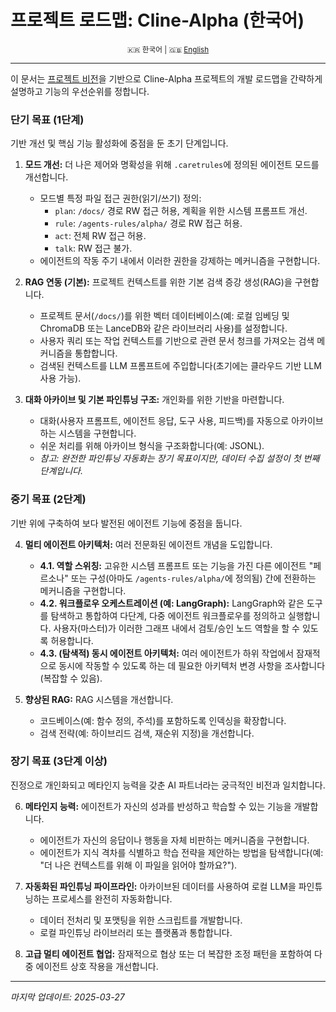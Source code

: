 # 프로젝트 로드맵: Cline-Alpha (한국어)

<div align="center"><sub>
🇰🇷 한국어 | 🇬🇧 <a href="./roadmap.md">English</a>
</sub></div>

---

이 문서는 [프로젝트 비전](./project-vision.ko.md)을 기반으로 Cline-Alpha 프로젝트의 개발 로드맵을 간략하게 설명하고 기능의 우선순위를 정합니다.

### 단기 목표 (1단계)

기반 개선 및 핵심 기능 활성화에 중점을 둔 초기 단계입니다.

1.  **모드 개선:** 더 나은 제어와 명확성을 위해 `.caretrules`에 정의된 에이전트 모드를 개선합니다.
    *   모드별 특정 파일 접근 권한(읽기/쓰기) 정의:
        *   `plan`: `/docs/` 경로 RW 접근 허용, 계획을 위한 시스템 프롬프트 개선.
        *   `rule`: `/agents-rules/alpha/` 경로 RW 접근 허용.
        *   `act`: 전체 RW 접근 허용.
        *   `talk`: RW 접근 불가.
    *   에이전트의 작동 주기 내에서 이러한 권한을 강제하는 메커니즘을 구현합니다.

2.  **RAG 연동 (기본):** 프로젝트 컨텍스트를 위한 기본 검색 증강 생성(RAG)을 구현합니다.
    *   프로젝트 문서(`/docs/`)를 위한 벡터 데이터베이스(예: 로컬 임베딩 및 ChromaDB 또는 LanceDB와 같은 라이브러리 사용)를 설정합니다.
    *   사용자 쿼리 또는 작업 컨텍스트를 기반으로 관련 문서 청크를 가져오는 검색 메커니즘을 통합합니다.
    *   검색된 컨텍스트를 LLM 프롬프트에 주입합니다(초기에는 클라우드 기반 LLM 사용 가능).

3.  **대화 아카이브 및 기본 파인튜닝 구조:** 개인화를 위한 기반을 마련합니다.
    *   대화(사용자 프롬프트, 에이전트 응답, 도구 사용, 피드백)를 자동으로 아카이브하는 시스템을 구현합니다.
    *   쉬운 처리를 위해 아카이브 형식을 구조화합니다(예: JSONL).
    *   *참고: 완전한 파인튜닝 자동화는 장기 목표이지만, 데이터 수집 설정이 첫 번째 단계입니다.*

### 중기 목표 (2단계)

기반 위에 구축하여 보다 발전된 에이전트 기능에 중점을 둡니다.

4.  **멀티 에이전트 아키텍처:** 여러 전문화된 에이전트 개념을 도입합니다.
    *   **4.1. 역할 스위칭:** 고유한 시스템 프롬프트 또는 기능을 가진 다른 에이전트 "페르소나" 또는 구성(아마도 `/agents-rules/alpha/`에 정의됨) 간에 전환하는 메커니즘을 구현합니다.
    *   **4.2. 워크플로우 오케스트레이션 (예: LangGraph):** LangGraph와 같은 도구를 탐색하고 통합하여 다단계, 다중 에이전트 워크플로우를 정의하고 실행합니다. 사용자(마스터)가 이러한 그래프 내에서 검토/승인 노드 역할을 할 수 있도록 허용합니다.
    *   **4.3. (탐색적) 동시 에이전트 아키텍처:** 여러 에이전트가 하위 작업에서 잠재적으로 동시에 작동할 수 있도록 하는 데 필요한 아키텍처 변경 사항을 조사합니다(복잡할 수 있음).

5.  **향상된 RAG:** RAG 시스템을 개선합니다.
    *   코드베이스(예: 함수 정의, 주석)를 포함하도록 인덱싱을 확장합니다.
    *   검색 전략(예: 하이브리드 검색, 재순위 지정)을 개선합니다.

### 장기 목표 (3단계 이상)

진정으로 개인화되고 메타인지 능력을 갖춘 AI 파트너라는 궁극적인 비전과 일치합니다.

6.  **메타인지 능력:** 에이전트가 자신의 성과를 반성하고 학습할 수 있는 기능을 개발합니다.
    *   에이전트가 자신의 응답이나 행동을 자체 비판하는 메커니즘을 구현합니다.
    *   에이전트가 지식 격차를 식별하고 학습 전략을 제안하는 방법을 탐색합니다(예: "더 나은 컨텍스트를 위해 이 파일을 읽어야 할까요?").

7.  **자동화된 파인튜닝 파이프라인:** 아카이브된 데이터를 사용하여 로컬 LLM을 파인튜닝하는 프로세스를 완전히 자동화합니다.
    *   데이터 전처리 및 포맷팅을 위한 스크립트를 개발합니다.
    *   로컬 파인튜닝 라이브러리 또는 플랫폼과 통합합니다.

8.  **고급 멀티 에이전트 협업:** 잠재적으로 협상 또는 더 복잡한 조정 패턴을 포함하여 다중 에이전트 상호 작용을 개선합니다.

---
*마지막 업데이트: 2025-03-27*
